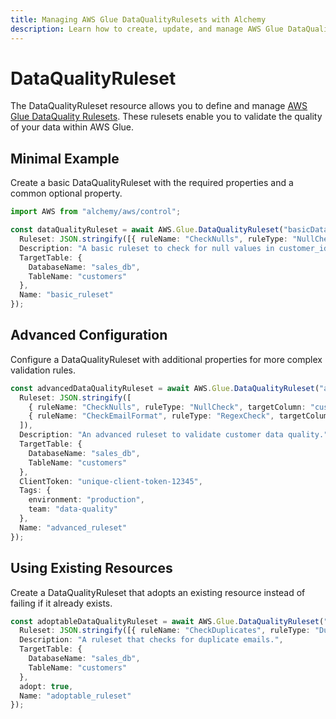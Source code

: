 ```yaml
---
title: Managing AWS Glue DataQualityRulesets with Alchemy
description: Learn how to create, update, and manage AWS Glue DataQualityRulesets using Alchemy Cloud Control.
---
```


# DataQualityRuleset

The DataQualityRuleset resource allows you to define and manage [AWS Glue DataQuality Rulesets](https://docs.aws.amazon.com/glue/latest/userguide/). These rulesets enable you to validate the quality of your data within AWS Glue.

## Minimal Example

Create a basic DataQualityRuleset with the required properties and a common optional property.

```ts
import AWS from "alchemy/aws/control";

const dataQualityRuleset = await AWS.Glue.DataQualityRuleset("basicDataQualityRuleset", {
  Ruleset: JSON.stringify([{ ruleName: "CheckNulls", ruleType: "NullCheck", targetColumn: "customer_id" }]),
  Description: "A basic ruleset to check for null values in customer_id.",
  TargetTable: {
    DatabaseName: "sales_db",
    TableName: "customers"
  },
  Name: "basic_ruleset"
});
```

## Advanced Configuration

Configure a DataQualityRuleset with additional properties for more complex validation rules.

```ts
const advancedDataQualityRuleset = await AWS.Glue.DataQualityRuleset("advancedDataQualityRuleset", {
  Ruleset: JSON.stringify([
    { ruleName: "CheckNulls", ruleType: "NullCheck", targetColumn: "customer_id" },
    { ruleName: "CheckEmailFormat", ruleType: "RegexCheck", targetColumn: "email", regex: "^[\\w-\\.]+@([\\w-]+\\.)+[\\w-]{2,4}$" }
  ]),
  Description: "An advanced ruleset to validate customer data quality.",
  TargetTable: {
    DatabaseName: "sales_db",
    TableName: "customers"
  },
  ClientToken: "unique-client-token-12345",
  Tags: {
    environment: "production",
    team: "data-quality"
  },
  Name: "advanced_ruleset"
});
```

## Using Existing Resources

Create a DataQualityRuleset that adopts an existing resource instead of failing if it already exists.

```ts
const adoptableDataQualityRuleset = await AWS.Glue.DataQualityRuleset("adoptableDataQualityRuleset", {
  Ruleset: JSON.stringify([{ ruleName: "CheckDuplicates", ruleType: "DuplicateCheck", targetColumn: "customer_email" }]),
  Description: "A ruleset that checks for duplicate emails.",
  TargetTable: {
    DatabaseName: "sales_db",
    TableName: "customers"
  },
  adopt: true,
  Name: "adoptable_ruleset"
});
```